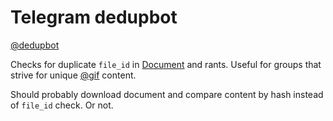 # Telegram dedupbot

[@dedupbot](https://t.me/dedupbot)

Checks for duplicate `file_id` in [Document](https://core.telegram.org/bots/api#document) and rants. Useful for groups that strive for unique [@gif](https://t.me/gif) content.

Should probably download document and compare content by hash instead of `file_id` check. Or not.